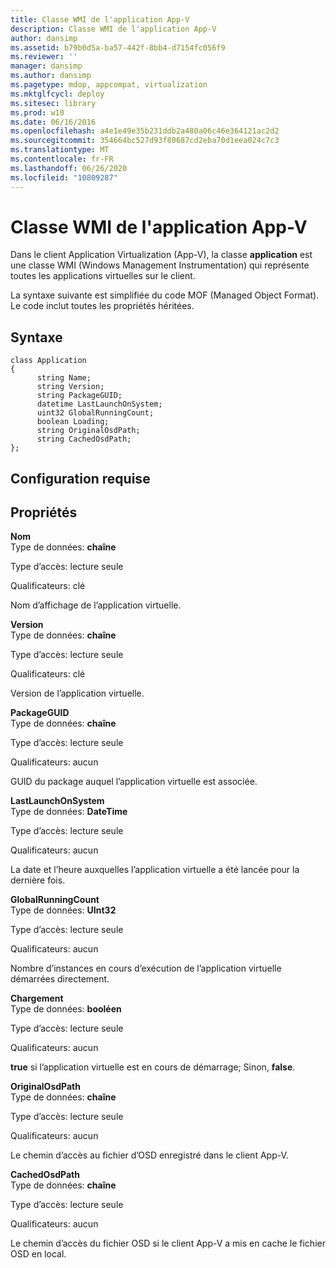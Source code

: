 ```yaml
---
title: Classe WMI de l'application App-V
description: Classe WMI de l'application App-V
author: dansimp
ms.assetid: b79b0d5a-ba57-442f-8bb4-d7154fc056f9
ms.reviewer: ''
manager: dansimp
ms.author: dansimp
ms.pagetype: mdop, appcompat, virtualization
ms.mktglfcycl: deploy
ms.sitesec: library
ms.prod: w10
ms.date: 06/16/2016
ms.openlocfilehash: a4e1e49e35b231ddb2a480a06c46e364121ac2d2
ms.sourcegitcommit: 354664bc527d93f80687cd2eba70d1eea024c7c3
ms.translationtype: MT
ms.contentlocale: fr-FR
ms.lasthandoff: 06/26/2020
ms.locfileid: "10809287"
---
```

# Classe WMI de l'application App-V


Dans le client Application Virtualization (App-V), la classe **application** est une classe WMI (Windows Management Instrumentation) qui représente toutes les applications virtuelles sur le client.

La syntaxe suivante est simplifiée du code MOF (Managed Object Format). Le code inclut toutes les propriétés héritées.

## Syntaxe


``` syntax
class Application
{
      string Name;
      string Version;
      string PackageGUID;
      datetime LastLaunchOnSystem;
      uint32 GlobalRunningCount;
      boolean Loading;
      string OriginalOsdPath;
      string CachedOsdPath;
};
```

## Configuration requise


## Propriétés


<a href="" id="name"></a>**Nom**  
Type de données: **chaîne**

Type d’accès: lecture seule

Qualificateurs: clé

Nom d’affichage de l’application virtuelle.

<a href="" id="version"></a>**Version**  
Type de données: **chaîne**

Type d’accès: lecture seule

Qualificateurs: clé

Version de l’application virtuelle.

<a href="" id="packageguid"></a>**PackageGUID**  
Type de données: **chaîne**

Type d’accès: lecture seule

Qualificateurs: aucun

GUID du package auquel l’application virtuelle est associée.

<a href="" id="lastlaunchonsystem"></a>**LastLaunchOnSystem**  
Type de données: **DateTime**

Type d’accès: lecture seule

Qualificateurs: aucun

La date et l’heure auxquelles l’application virtuelle a été lancée pour la dernière fois.

<a href="" id="globalrunningcount"></a>**GlobalRunningCount**  
Type de données: **UInt32**

Type d’accès: lecture seule

Qualificateurs: aucun

Nombre d’instances en cours d’exécution de l’application virtuelle démarrées directement.

<a href="" id="loading"></a>**Chargement**  
Type de données: **booléen**

Type d’accès: lecture seule

Qualificateurs: aucun

**true** si l’application virtuelle est en cours de démarrage; Sinon, **false**.

<a href="" id="originalosdpath"></a>**OriginalOsdPath**  
Type de données: **chaîne**

Type d’accès: lecture seule

Qualificateurs: aucun

Le chemin d’accès au fichier d’OSD enregistré dans le client App-V.

<a href="" id="cachedosdpath"></a>**CachedOsdPath**  
Type de données: **chaîne**

Type d’accès: lecture seule

Qualificateurs: aucun

Le chemin d’accès du fichier OSD si le client App-V a mis en cache le fichier OSD en local.

 

 





